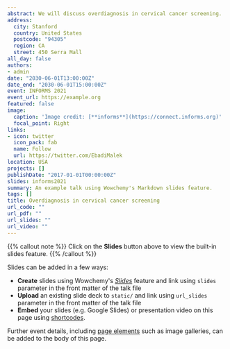 ```yaml
---
abstract: We will discuss overdiagnosis in cervical cancer screening.
address:
  city: Stanford
  country: United States
  postcode: "94305"
  region: CA
  street: 450 Serra Mall
all_day: false
authors: 
- admin
date: "2030-06-01T13:00:00Z"
date_end: "2030-06-01T15:00:00Z"
event: INFORMS 2021
event_url: https://example.org
featured: false
image:
  caption: 'Image credit: [**informs**](https://connect.informs.org)'
  focal_point: Right
links:
- icon: twitter
  icon_pack: fab
  name: Follow
  url: https://twitter.com/EbadiMalek
location: USA
projects: []
publishDate: "2017-01-01T00:00:00Z"
slides: informs2021
summary: An example talk using Wowchemy's Markdown slides feature.
tags: []
title: Overdiagnosis in cervical cancer screening
url_code: ""
url_pdf: ""
url_slides: ""
url_video: ""
---
```


{{% callout note %}}
Click on the **Slides** button above to view the built-in slides feature.
{{% /callout %}}

Slides can be added in a few ways:

- **Create** slides using Wowchemy's [*Slides*](https://wowchemy.com/docs/managing-content/#create-slides) feature and link using `slides` parameter in the front matter of the talk file
- **Upload** an existing slide deck to `static/` and link using `url_slides` parameter in the front matter of the talk file
- **Embed** your slides (e.g. Google Slides) or presentation video on this page using [shortcodes](https://wowchemy.com/docs/writing-markdown-latex/).

Further event details, including [page elements](https://wowchemy.com/docs/writing-markdown-latex/) such as image galleries, can be added to the body of this page.

